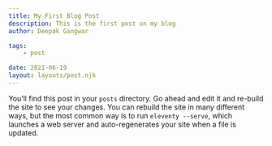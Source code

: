 ```yaml
---
title: My First Blog Post
description: This is the first post on my blog
author: Deepak Gangwar

tags: 
    - post

date: 2021-06-19
layout: layouts/post.njk
---
```


<!-- Notice how the URL corresponds to the location of the file in the 
project (excluding the extension). This is how URLs are handled by default, 
but they can be changed to some other format through the permalink key. -->


You’ll find this post in your `posts` directory. Go ahead and edit it and re-build the site to see your changes. You can rebuild the site in many different ways, but the most common way is to run `eleventy --serve`, which launches a web server and auto-regenerates your site when a file is updated.